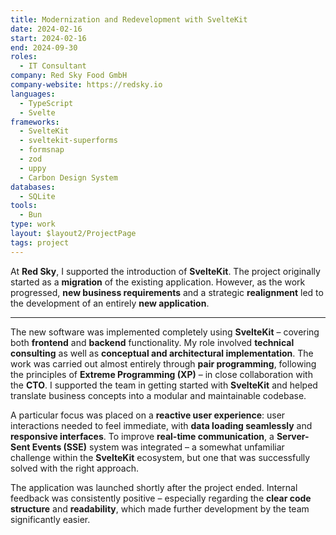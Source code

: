 ```yaml
---
title: Modernization and Redevelopment with SvelteKit
date: 2024-02-16
start: 2024-02-16
end: 2024-09-30
roles:
  - IT Consultant
company: Red Sky Food GmbH
company-website: https://redsky.io
languages:
  - TypeScript
  - Svelte
frameworks:
  - SvelteKit
  - sveltekit-superforms
  - formsnap
  - zod
  - uppy
  - Carbon Design System
databases:
  - SQLite
tools:
  - Bun
type: work
layout: $layout2/ProjectPage
tags: project
---
```


At **Red Sky**, I supported the introduction of **SvelteKit**. The project originally started as a **migration** of the existing application. However, as the work progressed, **new business requirements** and a strategic **realignment** led to the development of an entirely **new application**.

---

The new software was implemented completely using **SvelteKit** – covering both **frontend** and **backend** functionality. My role involved **technical consulting** as well as **conceptual and architectural implementation**. The work was carried out almost entirely through **pair programming**, following the principles of **Extreme Programming (XP)** – in close collaboration with the **CTO**. I supported the team in getting started with **SvelteKit** and helped translate business concepts into a modular and maintainable codebase.

A particular focus was placed on a **reactive user experience**: user interactions needed to feel immediate, with **data loading seamlessly** and **responsive interfaces**. To improve **real-time communication**, a **Server-Sent Events (SSE)** system was integrated – a somewhat unfamiliar challenge within the **SvelteKit** ecosystem, but one that was successfully solved with the right approach.

The application was launched shortly after the project ended. Internal feedback was consistently positive – especially regarding the **clear code structure** and **readability**, which made further development by the team significantly easier.
